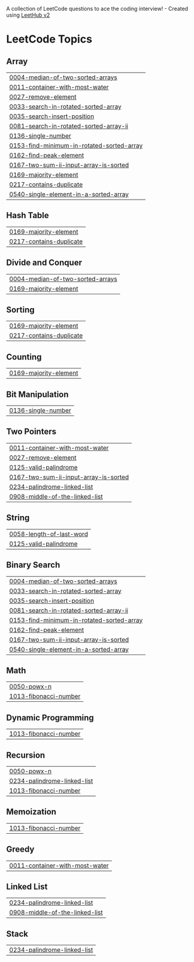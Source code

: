A collection of LeetCode questions to ace the coding interview! - Created using [LeetHub v2](https://github.com/arunbhardwaj/LeetHub-2.0)
<!---LeetCode Topics Start-->
# LeetCode Topics
## Array
|  |
| ------- |
| [0004-median-of-two-sorted-arrays](https://github.com/AryanBhoi0005/LeetCode_Q/tree/master/0004-median-of-two-sorted-arrays) |
| [0011-container-with-most-water](https://github.com/AryanBhoi0005/LeetCode_Q/tree/master/0011-container-with-most-water) |
| [0027-remove-element](https://github.com/AryanBhoi0005/LeetCode_Q/tree/master/0027-remove-element) |
| [0033-search-in-rotated-sorted-array](https://github.com/AryanBhoi0005/LeetCode_Q/tree/master/0033-search-in-rotated-sorted-array) |
| [0035-search-insert-position](https://github.com/AryanBhoi0005/LeetCode_Q/tree/master/0035-search-insert-position) |
| [0081-search-in-rotated-sorted-array-ii](https://github.com/AryanBhoi0005/LeetCode_Q/tree/master/0081-search-in-rotated-sorted-array-ii) |
| [0136-single-number](https://github.com/AryanBhoi0005/LeetCode_Q/tree/master/0136-single-number) |
| [0153-find-minimum-in-rotated-sorted-array](https://github.com/AryanBhoi0005/LeetCode_Q/tree/master/0153-find-minimum-in-rotated-sorted-array) |
| [0162-find-peak-element](https://github.com/AryanBhoi0005/LeetCode_Q/tree/master/0162-find-peak-element) |
| [0167-two-sum-ii-input-array-is-sorted](https://github.com/AryanBhoi0005/LeetCode_Q/tree/master/0167-two-sum-ii-input-array-is-sorted) |
| [0169-majority-element](https://github.com/AryanBhoi0005/LeetCode_Q/tree/master/0169-majority-element) |
| [0217-contains-duplicate](https://github.com/AryanBhoi0005/LeetCode_Q/tree/master/0217-contains-duplicate) |
| [0540-single-element-in-a-sorted-array](https://github.com/AryanBhoi0005/LeetCode_Q/tree/master/0540-single-element-in-a-sorted-array) |
## Hash Table
|  |
| ------- |
| [0169-majority-element](https://github.com/AryanBhoi0005/LeetCode_Q/tree/master/0169-majority-element) |
| [0217-contains-duplicate](https://github.com/AryanBhoi0005/LeetCode_Q/tree/master/0217-contains-duplicate) |
## Divide and Conquer
|  |
| ------- |
| [0004-median-of-two-sorted-arrays](https://github.com/AryanBhoi0005/LeetCode_Q/tree/master/0004-median-of-two-sorted-arrays) |
| [0169-majority-element](https://github.com/AryanBhoi0005/LeetCode_Q/tree/master/0169-majority-element) |
## Sorting
|  |
| ------- |
| [0169-majority-element](https://github.com/AryanBhoi0005/LeetCode_Q/tree/master/0169-majority-element) |
| [0217-contains-duplicate](https://github.com/AryanBhoi0005/LeetCode_Q/tree/master/0217-contains-duplicate) |
## Counting
|  |
| ------- |
| [0169-majority-element](https://github.com/AryanBhoi0005/LeetCode_Q/tree/master/0169-majority-element) |
## Bit Manipulation
|  |
| ------- |
| [0136-single-number](https://github.com/AryanBhoi0005/LeetCode_Q/tree/master/0136-single-number) |
## Two Pointers
|  |
| ------- |
| [0011-container-with-most-water](https://github.com/AryanBhoi0005/LeetCode_Q/tree/master/0011-container-with-most-water) |
| [0027-remove-element](https://github.com/AryanBhoi0005/LeetCode_Q/tree/master/0027-remove-element) |
| [0125-valid-palindrome](https://github.com/AryanBhoi0005/LeetCode_Q/tree/master/0125-valid-palindrome) |
| [0167-two-sum-ii-input-array-is-sorted](https://github.com/AryanBhoi0005/LeetCode_Q/tree/master/0167-two-sum-ii-input-array-is-sorted) |
| [0234-palindrome-linked-list](https://github.com/AryanBhoi0005/LeetCode_Q/tree/master/0234-palindrome-linked-list) |
| [0908-middle-of-the-linked-list](https://github.com/AryanBhoi0005/LeetCode_Q/tree/master/0908-middle-of-the-linked-list) |
## String
|  |
| ------- |
| [0058-length-of-last-word](https://github.com/AryanBhoi0005/LeetCode_Q/tree/master/0058-length-of-last-word) |
| [0125-valid-palindrome](https://github.com/AryanBhoi0005/LeetCode_Q/tree/master/0125-valid-palindrome) |
## Binary Search
|  |
| ------- |
| [0004-median-of-two-sorted-arrays](https://github.com/AryanBhoi0005/LeetCode_Q/tree/master/0004-median-of-two-sorted-arrays) |
| [0033-search-in-rotated-sorted-array](https://github.com/AryanBhoi0005/LeetCode_Q/tree/master/0033-search-in-rotated-sorted-array) |
| [0035-search-insert-position](https://github.com/AryanBhoi0005/LeetCode_Q/tree/master/0035-search-insert-position) |
| [0081-search-in-rotated-sorted-array-ii](https://github.com/AryanBhoi0005/LeetCode_Q/tree/master/0081-search-in-rotated-sorted-array-ii) |
| [0153-find-minimum-in-rotated-sorted-array](https://github.com/AryanBhoi0005/LeetCode_Q/tree/master/0153-find-minimum-in-rotated-sorted-array) |
| [0162-find-peak-element](https://github.com/AryanBhoi0005/LeetCode_Q/tree/master/0162-find-peak-element) |
| [0167-two-sum-ii-input-array-is-sorted](https://github.com/AryanBhoi0005/LeetCode_Q/tree/master/0167-two-sum-ii-input-array-is-sorted) |
| [0540-single-element-in-a-sorted-array](https://github.com/AryanBhoi0005/LeetCode_Q/tree/master/0540-single-element-in-a-sorted-array) |
## Math
|  |
| ------- |
| [0050-powx-n](https://github.com/AryanBhoi0005/LeetCode_Q/tree/master/0050-powx-n) |
| [1013-fibonacci-number](https://github.com/AryanBhoi0005/LeetCode_Q/tree/master/1013-fibonacci-number) |
## Dynamic Programming
|  |
| ------- |
| [1013-fibonacci-number](https://github.com/AryanBhoi0005/LeetCode_Q/tree/master/1013-fibonacci-number) |
## Recursion
|  |
| ------- |
| [0050-powx-n](https://github.com/AryanBhoi0005/LeetCode_Q/tree/master/0050-powx-n) |
| [0234-palindrome-linked-list](https://github.com/AryanBhoi0005/LeetCode_Q/tree/master/0234-palindrome-linked-list) |
| [1013-fibonacci-number](https://github.com/AryanBhoi0005/LeetCode_Q/tree/master/1013-fibonacci-number) |
## Memoization
|  |
| ------- |
| [1013-fibonacci-number](https://github.com/AryanBhoi0005/LeetCode_Q/tree/master/1013-fibonacci-number) |
## Greedy
|  |
| ------- |
| [0011-container-with-most-water](https://github.com/AryanBhoi0005/LeetCode_Q/tree/master/0011-container-with-most-water) |
## Linked List
|  |
| ------- |
| [0234-palindrome-linked-list](https://github.com/AryanBhoi0005/LeetCode_Q/tree/master/0234-palindrome-linked-list) |
| [0908-middle-of-the-linked-list](https://github.com/AryanBhoi0005/LeetCode_Q/tree/master/0908-middle-of-the-linked-list) |
## Stack
|  |
| ------- |
| [0234-palindrome-linked-list](https://github.com/AryanBhoi0005/LeetCode_Q/tree/master/0234-palindrome-linked-list) |
<!---LeetCode Topics End-->